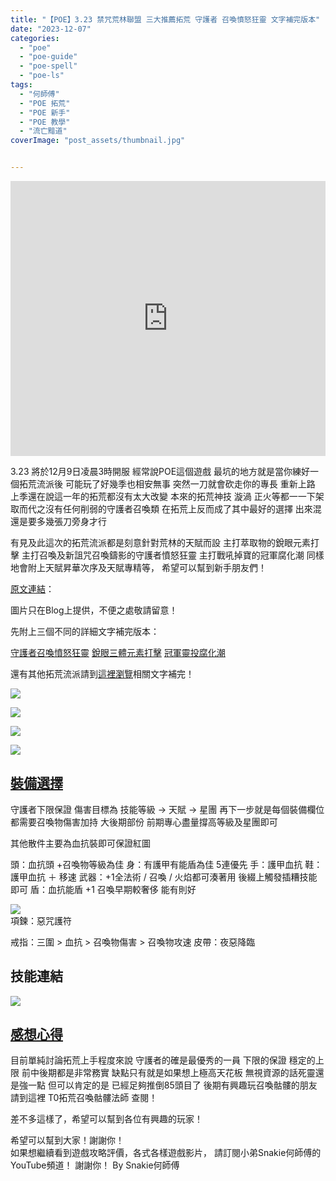 ```yaml
---
title: "【POE】3.23 禁咒荒林聯盟 三大推薦拓荒 守護者 召喚憤怒狂靈 文字補完版本"
date: "2023-12-07"
categories:
  - "poe"
  - "poe-guide"
  - "poe-spell"
  - "poe-ls"
tags:
  - "何師傅"
  - "POE 拓荒"
  - "POE 新手"
  - "POE 教學"
  - "流亡黯道"
coverImage: "post_assets/thumbnail.jpg"


---
```


<!-- Embed -->

<iframe width="100%" height="440" src="https://www.youtube.com/embed/8P8liJAxqGE" 
  title="YouTube video player" frameborder="0" allow="accelerometer; autoplay;
  clipboard-write; encrypted-media; gyroscope; picture-in-picture; web-share"
  referrerpolicy="strict-origin-when-cross-origin" allowfullscreen></iframe>


<!-- Context -->

3.23 將於12月9日凌晨3時開服
經常說POE這個遊戲
最坑的地方就是當你練好一個拓荒流派後
可能玩了好幾季也相安無事
突然一刀就會砍走你的專長
重新上路
上季還在說這一年的拓荒都沒有太大改變
本來的拓荒神技 漩渦 正火等都一一下架
取而代之沒有任何削弱的守護者召喚類
在拓荒上反而成了其中最好的選擇
出來混還是要多幾張刀旁身才行

有見及此這次的拓荒流派都是刻意針對荒林的天賦而設
主打萃取物的銳眼元素打擊
主打召喚及新詛咒召喚鑄影的守護者憤怒狂靈
主打戰吼掉寶的冠軍腐化潮
同樣地會附上天賦昇華次序及天賦專精等，
希望可以幫到新手朋友們！


[原文連結](https://snakie002hosifu.blog/3-23-leaguestart)：  

圖片只在Blog上提供，不便之處敬請留意！

先附上三個不同的詳細文字補完版本：

[守護者召喚憤怒狂靈](https://snakie002hosifu.blog/3-23-leaguestart-guardiansrs)
[銳眼三體元素打擊](https://snakie002hosifu.blog/3-23-leaguestart-deadeyeelementalhit)
[冠軍靈投腐化潮](https://snakie002hosifu.blog/3-23-leaguestart-championcorruptingfever)

還有其他拓荒流派請到[這裡瀏覽](https://snakie002hosifu.blog/category/poe-%e6%8b%93%e8%8d%92%e7%b2%be%e9%81%b8/)相關文字補完！


![](post_assets/1.png)
<!-- Subtitle1 -->


![](post_assets/2.png)  
<!-- Subtitle2 -->


![](post_assets/M.png)  
  
![](post_assets/E2.png)  
<!-- Subtitle3 -->
## <u> 裝備選擇 </u>

守護者下限保證 傷害目標為
技能等級 -> 天賦 -> 星團
再下一步就是每個裝備欄位都需要召喚物傷害加持
大後期部份 前期專心盡量撐高等級及星團即可

其他散件主要為血抗裝即可保證紅圖

頭：血抗頭 +召喚物等級為佳
身：有護甲有能盾為佳 5連優先
手：護甲血抗
鞋：護甲血抗 ＋ 移速
武器：+1全法術 / 召喚 / 火焰都可湊著用 後綴上觸發插糟技能即可
盾：血抗能盾 +1 召喚早期較奢侈 能有則好

![](post_assets/E1.png)  
項鍊：惡咒護符

戒指：三圍 > 血抗 > 召喚物傷害 > 召喚物攻速
皮帶：夜惡降臨


## 技能連結

![](post_assets/S.jpg)

## <u> 感想心得 </u>

目前單純討論拓荒上手程度來說
守護者的確是最優秀的一員
下限的保證 穩定的上限
前中後期都是非常務實
缺點只有就是如果想上極高天花板
無視資源的話死靈還是強一點
但可以肯定的是 已經足夠推倒85頭目了
後期有興趣玩召喚骷髏的朋友請到這裡 T0拓荒召喚骷髏法師 查閱！


差不多這樣了，希望可以幫到各位有興趣的玩家！

希望可以幫到大家！謝謝你！	
如果想繼續看到遊戲攻略評價，各式各樣遊戲影片，
請訂閱小弟Snakie何師傅的YouTube頻道！
謝謝你！
By Snakie何師傅


